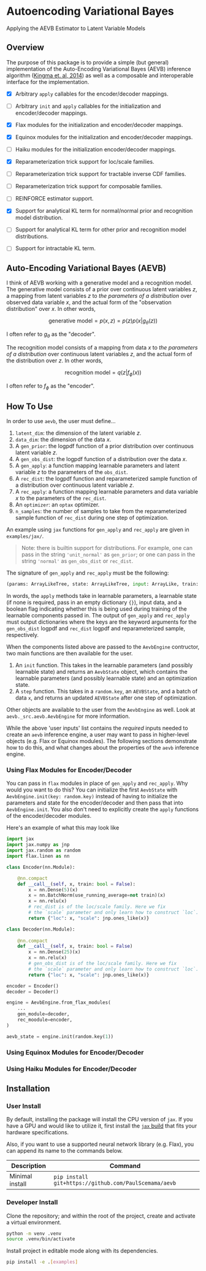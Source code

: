 # Autoencoding Variational Bayes
Applying the AEVB Estimator to Latent Variable Models

## Overview

The purpose of this package is to provide a simple (but general) implementation of the Auto-Encoding Variational Bayes (AEVB) inference algorithm ([Kingma et. al, 2014](https://arxiv.org/abs/1312.6114)) as well as a composable and interoperable interface for the implementation.


- [x] Arbitrary `apply` callables for the encoder/decoder mappings.
- [ ] Arbitrary `init` and `apply` callables for the initialization and encoder/decoder mappings.
- [x] Flax modules for the initialization and encoder/decoder mappings.
- [x] Equinox modules for the initialization and encoder/decoder mappings.
- [ ] Haiku modules for the initialization encoder/decoder mappings.
- [x] Reparameterization trick support for loc/scale families.
- [ ] Reparameterization trick support for tractable inverse CDF families.
- [ ] Reparameterization trick support for composable families.
- [ ] REINFORCE estimator support.
- [x] Support for analytical KL term for normal/normal prior and recognition model distribution. 
- [ ] Support for analytical KL term for other prior and recognition model distributions.
- [ ] Support for intractable KL term.


## Auto-Encoding Variational Bayes (AEVB)

I think of AEVB working with a generative model and a recognition model. The generative model consists of a prior over continuous latent variables $z$, a mapping from latent variables $z$ to *the parameters of a distribution* over observed data variable $x$, and the actual form of the "observation distribution" over $x$. In other words,

$$
\text{generative model} = p(x,z) = p(z)p(x|g_{\theta}(z))
$$

I often refer to $g_{\theta}$ as the "decoder". 

The recognition model consists of a mapping from data $x$ to *the parameters of a distribution* over continuous latent variables $z$, and the actual form of the distribution over $z$. In other words,

$$
\text{recognition model} = q(z|f_{\phi}(x))
$$

I often refer to $f_{\phi}$ as the "encoder". 


## How To Use

In order to use `aevb`, the user must define...

1. `latent_dim`: the dimension of the latent variable $z$. 
2. `data_dim`: the dimension of the data $x$. 
3. A `gen_prior`: the logpdf function of a prior distribution over continuous latent variable $z$. 
4. A `gen_obs_dist`: the logpdf function of a distribution over the data $x$. 
5. A `gen_apply`: a function mapping learnable parameters and latent variable $z$ to the parameters of the `obs_dist`. 
6. A `rec_dist`: the logpdf function and reparameterized sample function of a distribution over continuous latent variable $z$. 
7. A `rec_apply`: a function mapping learnable parameters and data variable $x$ to the parameters of the `rec_dist`. 
8. An `optimizer`: an `optax` optimizer.
9. `n_samples`: the number of samples to take from the reparameterized sample function of `rec_dist` during one step of optimization. 

An example using `jax` functions for `gen_apply` and `rec_apply` are given in `examples/jax/`.

> Note: there is builtin support for distributions. For example, one can pass in the string `'unit_normal'` as `gen_prior`; or one can pass in the string `'normal'` as `gen_obs_dist` or `rec_dist`. 

The signature of `gen_apply` and `rec_apply` must be the following: 

```python
(params: ArrayLikeTree, state: ArrayLikeTree, input: ArrayLike, train: bool) -> Dict[str, ArrayLike]
```

In words, the `apply` methods take in learnable parameters, a learnable state (if none is required, pass in an empty dictionary `{}`), input data, and a boolean flag indicating whether this is being used during training of the learnable components passed in. The output of `gen_apply` and `rec_apply` must output dictionaries where the keys are the keyword arguments for the `gen_obs_dist` logpdf and `rec_dist` logpdf and reparameterized sample, respectively. 

When the components listed above are passed to the `AevbEngine` contructor, two main functions are then available for the user.

1. An `init` function. This takes in the learnable parameters (and possibly learnable state) and returns an `AevbState` object, which contains the learnable parameters (and possibly learnable state) and an optimization state.
2. A `step` function. This takes in a `random.key`, an `AEVBState`, and a batch of data `x`, and returns an updated `AEVBState` after one step of optimization. 

Other objects are available to the user from the `AevbEngine` as well. Look at `aevb._src.aevb.AevbEngine` for more information. 

While the above 'user inputs' list contains the *required* inputs needed to create an `aevb` inference engine, a user may want to pass in higher-level objects (e.g. Flax or Equinox modules). The following sections demonstrate how to do this, and what changes about the properties of the `aevb` inference engine. 

### Using Flax Modules for Encoder/Decoder

You can pass in `flax` modules in place of `gen_apply` and `rec_apply`. Why would you want to do this? You can initialize the first `AevbState` with `AevbEngine.init(key: random.key)` instead of having to initialize the parameters and state for the encoder/decoder and then pass that into `AevbEngine.init`. You also don't need to explicitly create the `apply` functions of the encoder/decoder modules. 

Here's an example of what this may look like

```python
import jax
import jax.numpy as jnp
import jax.random as random
import flax.linen as nn

class Encoder(nn.Module):

    @nn.compact
    def __call__(self, x, train: bool = False):
        x = nn.Dense(5)(x)
        x = nn.BatchNorm(use_running_average=not train)(x)
        x = nn.relu(x)
        # rec_dist is of the loc/scale family. Here we fix
        # the `scale` parameter and only learn how to construct `loc`. 
        return {"loc": x, "scale": jnp.ones_like(x)}

class Decoder(nn.Module):
    
    @nn.compact
    def __call__(self, x, train: bool = False)
        x = nn.Dense(25)(x)
        x = nn.relu(x)
        # gen_obs_dist is of the loc/scale family. Here we fix
        # the `scale` parameter and only learn how to construct `loc`. 
        return {"loc": x, "scale": jnp.ones_like(x)} 

encoder = Encoder()
decoder = Decoder()

engine = AevbEngine.from_flax_modules(
    ...
    gen_module=decoder,
    rec_moodule=encoder,
)

aevb_state = engine.init(random.key(1))
```

### Using Equinox Modules for Encoder/Decoder


### Using Haiku Modules for Encoder/Decoder



## Installation

### User Install
By default, installing the package will install the CPU version of `jax`. If you have a GPU and would like to utilize it, first install the [`jax` build](https://jax.readthedocs.io/en/latest/installation.html) that fits your hardware specifications. 

Also, if you want to use a supported neural network library (e.g. Flax), you can append its name to the commands below.

| Description | Command |
----------| ---------| 
| Minimal install | `pip install git+https://github.com/PaulScemama/aevb`|


<!-- |Install with example dependencies| `pip install 'git+https://github.com/PaulScemama/aevb[examples]'`| -->


### Developer Install
Clone the repository; and within the root of the project, create and activate a virtual environment.

```bash
python -m venv .venv
source .venv/bin/activate
```

Install project in editable mode along with its dependencies.

```bash
pip install -e .[examples]
```

